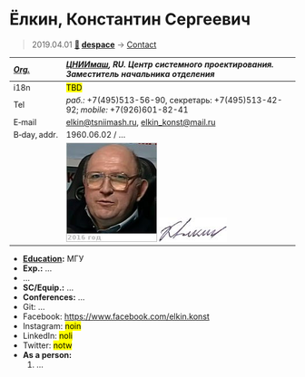 # Ёлкин, Константин Сергеевич
> 2019.04.01 **[🚀](../index/index.md) [despace](index.md)** → [Contact](contact.md)

|*[Org.](contact.md)*|*[ЦНИИмаш](zz_tsniimash.md), RU. Центр системного проектирования. Заместитель начальника отделения*|
|:--|:--|
|i18n| <mark>TBD</mark> |
|Tel|*раб.:* +7(495)513-56-90, секретарь: +7(495)513-42-92; *mobile:* +7(926)601-82-41 |
|E‑mail| <elkin@tsniimash.ru>, <elkin_konst@mail.ru> |
|B‑day, addr.| 1960.06.02 / … |
|| ![](f/contact/e/elkin1_photo.jpg) [![](f/contact/e/elkin1_sign_thumb.jpg)](f/contact/e/elkin1_sign.png) |

   - **[Education](edu.md):** МГУ
   - **Exp.:** …
   - …
   - **SC/Equip.:** …
   - **Conferences:** …
   - Git: …
   - Facebook: <https://www.facebook.com/elkin.konst>
   - Instagram: <mark>noin</mark>
   - LinkedIn: <mark>noli</mark>
   - Twitter: <mark>notw</mark>
   - **As a person:**
      1. …
